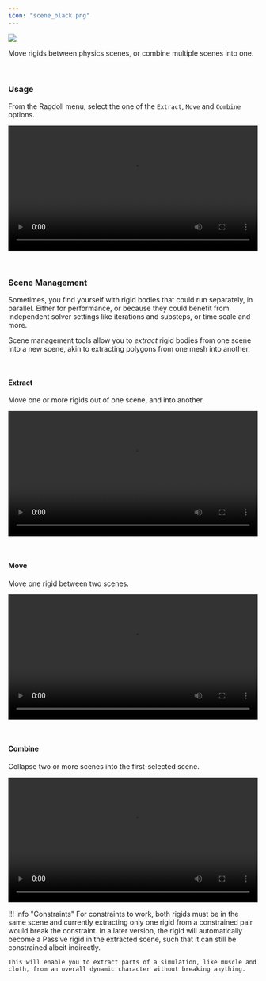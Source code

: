 ```yaml
---
icon: "scene_black.png"
---
```


<div class="hero-container">
    <img class="hero-image" src=/car12.png>
</div>

Move rigids between physics scenes, or combine multiple scenes into one.

<br>

### Usage

From the Ragdoll menu, select the one of the `Extract`, `Move` and `Combine` options.

<video autoplay="autoplay" loop="loop" width="100%"><source src="https://user-images.githubusercontent.com/2152766/124179074-30071c80-daaa-11eb-9f21-a199bfceceb5.mp4" type="video/mp4"></video>

<br>

### Scene Management

Sometimes, you find yourself with rigid bodies that could run separately, in parallel. Either for performance, or because they could benefit from independent solver settings like iterations and substeps, or time scale and more.

Scene management tools allow you to *extract* rigid bodies from one scene into a new scene, akin to extracting polygons from one mesh into another.

<br>

#### Extract

Move one or more rigids out of one scene, and into another.

<video autoplay="autoplay" loop="loop" width="100%"><source src="https://user-images.githubusercontent.com/2152766/124179064-2b426880-daaa-11eb-8021-310b2e9d277f.mp4" type="video/mp4"></video>

<br>

#### Move

Move one rigid between two scenes.

<video autoplay="autoplay" loop="loop" width="100%"><source src="https://user-images.githubusercontent.com/2152766/124179074-30071c80-daaa-11eb-9f21-a199bfceceb5.mp4" type="video/mp4"></video>

<br>

#### Combine

Collapse two or more scenes into the first-selected scene.

<video autoplay="autoplay" loop="loop" width="100%"><source src="https://user-images.githubusercontent.com/2152766/124179058-2978a500-daaa-11eb-9842-1cb461b69a0f.mp4" type="video/mp4"></video>

!!! info "Constraints"
    For constraints to work, both rigids must be in the same scene and currently extracting only one rigid from a constrained pair would break the constraint. In a later version, the rigid will automatically become a Passive rigid in the extracted scene, such that it can still be constrained albeit indirectly.

    This will enable you to extract parts of a simulation, like muscle and cloth, from an overall dynamic character without breaking anything.
